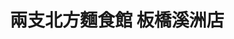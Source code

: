 ---
title: "兩支北方麵食館 板橋溪洲店"
description: "兩支北方麵食館 板橋溪洲店"
layout: shop
keywords:
  - 美食競賽
  - 台灣美食
  - 美食精選
datePublished: "2025-06-30"
dateModified: "2025-07-07"
city: "新北市"
district: "板橋區"
address: "220新北市板橋區溪北路93號"
phone: "0226755599"
geo: "24.989472472426765, 121.4285927042807"
google_map: "https://maps.app.goo.gl/Wq5CpxwRC3fhJyfW8"
footinder: "https://footinder.com.tw/%e6%96%b0%e5%8c%97%e5%b8%82%e6%9d%bf%e6%a9%8b%e5%8d%80/14146/"
official: "https://www.facebook.com/top2food"
award:
  - name: "台北國際牛肉麵節"
    year: "2024"
    entries:
      - group: "鮮食組"
        cooking_style: "樂齡創意"
        rank: "銅牌"

---